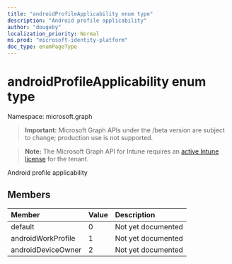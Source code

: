 ```yaml
---
title: "androidProfileApplicability enum type"
description: "Android profile applicability"
author: "dougeby"
localization_priority: Normal
ms.prod: "microsoft-identity-platform"
doc_type: enumPageType
---
```


# androidProfileApplicability enum type

Namespace: microsoft.graph

> **Important:** Microsoft Graph APIs under the /beta version are subject to change; production use is not supported.

> **Note:** The Microsoft Graph API for Intune requires an [active Intune license](https://go.microsoft.com/fwlink/?linkid=839381) for the tenant.

Android profile applicability

## Members
|Member|Value|Description|
|:---|:---|:---|
|default|0|Not yet documented|
|androidWorkProfile|1|Not yet documented|
|androidDeviceOwner|2|Not yet documented|





